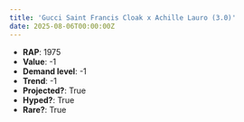 ```yaml
---
title: 'Gucci Saint Francis Cloak x Achille Lauro (3.0)'
date: 2025-08-06T00:00:00Z
---
```

- **RAP**: 1975
- **Value**: -1
- **Demand level**: -1
- **Trend**: -1
- **Projected?**: True
- **Hyped?**: True
- **Rare?**: True
